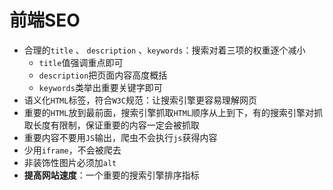 # 前端SEO

- 合理的`title` 、 `description` 、`keywords`：搜索对着三项的权重逐个减小
  - `title`值强调重点即可
  - `description`把页面内容高度概括
  - `keywords`类举出重要关键字即可
- 语义化`HTML`标签，符合`W3C`规范：让搜索引擎更容易理解网页
- 重要的`HTML`放到最前面，搜索引擎抓取`HTML`顺序从上到下，有的搜索引擎对抓取长度有限制，保证重要的内容一定会被抓取
- 重要内容不要用`JS`输出，爬虫不会执行`js`获得内容
- 少用`iframe`，不会被爬去
- 非装饰性图片必须加`alt`
- **提高网站速度**：一个重要的搜索引擎排序指标